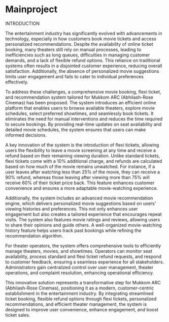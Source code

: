 # Mainproject

INTRODUCTION

The entertainment industry has significantly evolved with advancements in technology, especially in how customers book movie tickets and access personalized recommendations. Despite the availability of online ticket booking, many theaters still rely on manual processes, leading to inefficiencies such as long queues, difficulties in managing customer demands, and a lack of flexible refund options. This reliance on traditional systems often results in a disjointed customer experience, reducing overall satisfaction. Additionally, the absence of personalized movie suggestions limits user engagement and fails to cater to individual preferences effectively.  

To address these challenges, a comprehensive movie booking, flexi ticket, and recommendation system tailored for Mukkom ARC (Abhilash-Rose Cinemas) has been proposed. The system introduces an efficient online platform that enables users to browse available theaters, explore movie schedules, select preferred showtimes, and seamlessly book tickets. It eliminates the need for manual interventions and reduces the time required to secure bookings. By providing real-time updates on seat availability and detailed movie schedules, the system ensures that users can make informed decisions.  

A key innovation of the system is the introduction of flexi tickets, allowing users the flexibility to leave a movie screening at any time and receive a refund based on their remaining viewing duration. Unlike standard tickets, flexi tickets come with a 10% additional charge, and refunds are calculated based on how much of the movie remains unwatched. For instance, if a user leaves after watching less than 25% of the movie, they can receive a 90% refund, whereas those leaving after viewing more than 75% will receive 60% of their ticket price back. This feature enhances customer convenience and ensures a more adaptable movie-watching experience.  

Additionally, the system includes an advanced movie recommendation engine, which delivers personalized movie suggestions based on users' viewing histories and preferences. This not only enhances user engagement but also creates a tailored experience that encourages repeat visits. The system also features movie ratings and reviews, allowing users to share their opinions and guide others. A well-organized movie-watching history feature helps users track past bookings while refining the recommendation algorithm.  

For theater operators, the system offers comprehensive tools to efficiently manage theaters, movies, and showtimes. Operators can monitor seat availability, process standard and flexi ticket refund requests, and respond to customer feedback, ensuring a seamless experience for all stakeholders. Administrators gain centralized control over user management, theater operations, and complaint resolution, enhancing operational efficiency.  

This innovative solution represents a transformative step for Mukkom ARC (Abhilash-Rose Cinemas), positioning it as a modern, customer-centric establishment in the entertainment industry. By integrating streamlined ticket booking, flexible refund options through flexi tickets, personalized recommendations, and efficient theater management, the system is designed to improve user convenience, enhance engagement, and boost ticket sales.
